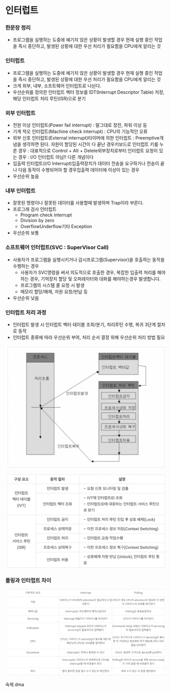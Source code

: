 # 인터럽트

### 한문장 정리

- 프로그램을 실행하는 도중에 예기치 않은 상황이 발생할 경우 현재 실행 중인 작업을 즉시 중단하고, 발생된 상황에 대한 우선 처리가 필요함을 CPU에게 알리는 것

### 인터럽트

- 프로그램을 실행하는 도중에 예기치 않은 상황이 발생할 경우 현재 실행 중인 작업을 즉시 중단하고, 발생된 상황에 대한 우선 처리가 필요함을 CPU에게 알리는 것
- 크게 외부, 내부, 소프트웨어 인터럽트로 나뉜다.
- 우선순위를 정의한 인터럽트 벡터 정보를 IDT(Interrupt Descriptor Table) 저장, 해당 인터럽트 처리 루틴(ISR)으로 분기

### 외부 인터럽트

- 전원 이상 인터럽트(Power fail interrupt) : 말그대로 정전, 파워 이상 등
- 기계 착오 인터럽트(Machine check interrupt) : CPU의 기능적인 오류
- 외부 신호 인터럽트(External interrupt)타이머에 의한 인터럽트 : Preemptive개념을 생각하면 된다. 자원이 할당된 시간이 다 끝난 경우키보드로 인터럽트 키를 누른 경우 : 대표적으로 Control + Alt + Delete외부장치로부터 인터럽트 요청이 있는 경우 : I/O 인터럽트 아님!! 다른 개념이다
- 입출력 인터럽트(I/O Interrupt)입출력장치가 데이터 전송을 요구하거나 전송이 끝나 다음 동작이 수행되어야 할 경우입출력 데이터에 이상이 있는 경우
- 우선순위 높음

### **내부 인터럽트**

- 잘못된 명령이나 잘못된 데이터를 사용할때 발생하며 Trap이라 부른다.
- 프로그래 검사 인터럽트
    - Program check interrupt
    - Division by zero
    - OverflowUnderflow기타 Exception
- 우선순위 보통

### **소프트웨어 인터럽트(SVC : SuperVisor Call)**

- 사용자가 프로그램을 실행시키거나 감시프로그램(Supervisor)을 호출하는 동작을 수행하는 경우
    - 사용자가 SVC명령을 써서 의도적으로 호출한 경우, 복잡한 입출력 처리를 해야하는 경우, 기억장치 할당 및 오퍼레이터와 대화를 해야하는경우 발생합니다.
    - 프로그램의 시스템 콜 요청 시 발생
    - 메모리 할당/해제, 자원 요청/반납 등
- 우선순위 낮음

### 인터럽트 처리 과정

- 인터럽트 발생 시 인터럽트 벡터 테이블 조회/분기, 처리루틴 수행, 복귀 3단계 절차로 동작
- 인터럽트 종류에 따라 우선순위 부여, 처리 순서 결정 위해 우선순위 처리 방법 필요

![image_1](./interrupt/interrupt_1.png)

![image_2](./interrupt/interrupt_2.png)

### 폴링과 인터럽트 차이

![image_3](./interrupt/interrupt_3.png)

숙제 dma